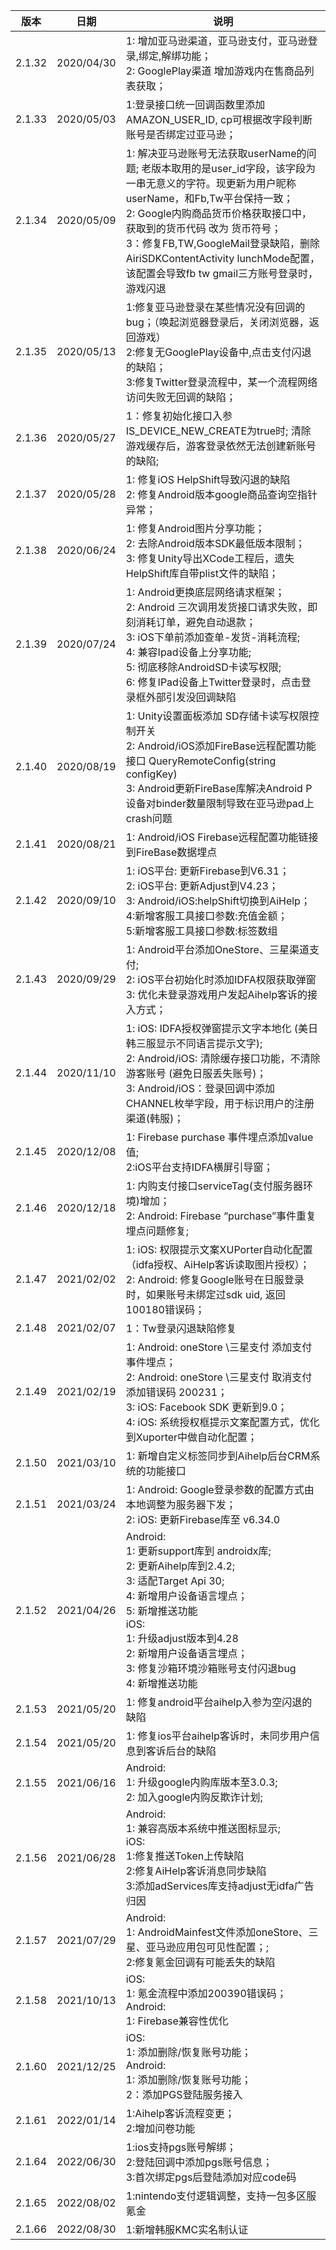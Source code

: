 |  版本   |  日期  |  说明 |
|  ----  | ----  |   ----  | 
| 2.1.32  | 2020/04/30 | 1: 增加亚马逊渠道，亚马逊支付，亚马逊登录,绑定,解绑功能；<br>2: GooglePlay渠道 增加游戏内在售商品列表获取；  |
| 2.1.33  | 2020/05/03 | 1:登录接口统一回调函数里添加 AMAZON_USER_ID, cp可根据改字段判断账号是否绑定过亚马逊；  |
| 2.1.34  | 2020/05/09 | 1: 解决亚马逊账号无法获取userName的问题; 老版本取用的是user_id字段，该字段为一串无意义的字符。现更新为用户昵称userName，和Fb,Tw平台保持一致；<br>2: Google内购商品货币价格获取接口中，获取到的货币代码 改为 货币符号；<br>3：修复FB,TW,GoogleMail登录缺陷，删除AiriSDKContentActivity  lunchMode配置，该配置会导致fb tw gmail三方账号登录时，游戏闪退  |
| 2.1.35  | 2020/05/13 | 1:修复亚马逊登录在某些情况没有回调的bug；（唤起浏览器登录后，关闭浏览器，返回游戏）<br>2:修复无GooglePlay设备中,点击支付闪退的缺陷；<br>3:修复Twitter登录流程中，某一个流程网络访问失败无回调的缺陷；  |
| 2.1.36  | 2020/05/27 | 1：修复初始化接口入参IS_DEVICE_NEW_CREATE为true时; 清除游戏缓存后，游客登录依然无法创建新账号的缺陷; |
| 2.1.37  | 2020/05/28 | 1: 修复iOS HelpShift导致闪退的缺陷<br>2: 修复Android版本google商品查询空指针异常； |
| 2.1.38  | 2020/06/24 | 1: 修复Android图片分享功能；<br>2: 去除Android版本SDK最低版本限制；<br>3: 修复Unity导出XCode工程后，遗失HelpShift库自带plist文件的缺陷； |
| 2.1.39  | 2020/07/24 | 1: Android更换底层网络请求框架；<br>2: Android 三次调用发货接口请求失败，即刻消耗订单，避免自动退款；<br>3: iOS下单前添加查单-发货-消耗流程;<br>4: 兼容Ipad设备上分享功能;<br>5: 彻底移除AndroidSD卡读写权限;<br>6: 修复IPad设备上Twitter登录时，点击登录框外部引发没回调缺陷 |
| 2.1.40  | 2020/08/19 | 1: Unity设置面板添加 SD存储卡读写权限控制开关<br>2: Android/iOS添加FireBase远程配置功能接口 QueryRemoteConfig(string configKey)<br>3: Android更新FireBase库解决Android P设备对binder数量限制导致在亚马逊pad上crash问题 |
| 2.1.41  | 2020/08/21 | 1: Android/iOS Firebase远程配置功能链接到FireBase数据埋点 |
| 2.1.42  | 2020/09/10 | 1: iOS平台: 更新Firebase到V6.31；<br>2: iOS平台: 更新Adjust到V4.23；<br>3: Android/iOS:helpShift切换到AiHelp；<br> 4:新增客服工具接口参数:充值金额；<br> 5:新增客服工具接口参数:标签数组|
| 2.1.43  | 2020/09/29 | 1: Android平台添加OneStore、三星渠道支付; <br>2: iOS平台初始化时添加IDFA权限获取弹窗<br>3: 优化未登录游戏用户发起Aihelp客诉的接入方式；|
| 2.1.44  | 2020/11/10 | 1: iOS: IDFA授权弹窗提示文字本地化 (美日韩三服显示不同语言提示文字);<br>2:  Android/iOS:  清除缓存接口功能，不清除游客账号 (避免日服丢失账号)；<br>3: Android/iOS：登录回调中添加CHANNEL枚举字段，用于标识用户的注册渠道(韩服)；|
| 2.1.45  | 2020/12/08 | 1: Firebase purchase 事件埋点添加value值;<br>2:iOS平台支持IDFA横屏引导窗；|
| 2.1.46  | 2020/12/18 | 1: 内购支付接口serviceTag(支付服务器环境)增加；<br>2: Android: Firebase “purchase”事件重复埋点问题修复; |
| 2.1.47  | 2021/02/02 | 1: iOS: 权限提示文案XUPorter自动化配置（idfa授权、AiHelp客诉读取图片授权）；<br>2: Android: 修复Google账号在日服登录时，如果账号未绑定过sdk uid, 返回100180错误码； |
| 2.1.48  | 2021/02/07 | 1：Tw登录闪退缺陷修复 |
| 2.1.49  | 2021/02/19 | 1:  Android: oneStore \三星支付 添加支付事件埋点；<br>2:  Android: oneStore \三星支付 取消支付添加错误码 200231；<br>3:  iOS: Facebook SDK 更新到9.0；<br>4:  iOS: 系统授权框提示文案配置方式，优化到Xuporter中做自动化配置； |
| 2.1.50  | 2021/03/10 | 1: 新增自定义标签同步到Aihelp后台CRM系统的功能接口 |
| 2.1.51  | 2021/03/24 | 1:  Android:  Google登录参数的配置方式由本地调整为服务器下发；<br>2: iOS: 更新Firebase库至 v6.34.0 |
| 2.1.52  | 2021/04/26 | Android:<br>1: 更新support库到 androidx库;<br>2: 更新Aihelp库到2.4.2;<br>3: 适配Target Api 30;<br>4: 新增用户设备语言埋点；<br>5: 新增推送功能<br>iOS:<br>1: 升级adjust版本到4.28<br>2: 新增用户设备语言埋点；<br>3: 修复沙箱环境沙箱账号支付闪退bug<br>4: 新增推送功能 |
| 2.1.53  | 2021/05/20 | 1: 修复android平台aihelp入参为空闪退的缺陷 |
| 2.1.54  | 2021/05/20 | 1: 修复ios平台aihelp客诉时，未同步用户信息到客诉后台的缺陷 |
| 2.1.55  | 2021/06/16 | Android:<br>1: 升级google内购库版本至3.0.3;<br>2: 加入google内购反欺诈计划; |
| 2.1.56  | 2021/06/28 | Android:<br>1: 兼容高版本系统中推送图标显示;<br>iOS:<br>1:修复推送Token上传缺陷<br>2:修复AiHelp客诉消息同步缺陷<br>3:添加adServices库支持adjust无idfa广告归因 |
| 2.1.57  | 2021/07/29 | Android:<br>1: AndroidMainfest文件添加oneStore、三星、亚马逊应用包可见性配置；;<br>2:修复氪金回调有可能丢失的缺陷 |
| 2.1.58  | 2021/10/13 | iOS:<br>1: 氪金流程中添加200390错误码；<br>Android:<br>1:  Firebase兼容性优化 |
| 2.1.60  | 2021/12/25 | iOS:<br>1: 添加删除/恢复账号功能；<br>Android:<br>1:  添加删除/恢复账号功能；<br>2：添加PGS登陆服务接入 |
| 2.1.61  | 2022/01/14 | 1:Aihelp客诉流程变更；<br>2:增加问卷功能 |
| 2.1.64  | 2022/06/30 | 1:ios支持pgs账号解绑；<br>2:登陆回调中添加pgs账号信息；<br>3:首次绑定pgs后登陆添加对应code码 |
| 2.1.65  | 2022/08/02 | 1:nintendo支付逻辑调整，支持一包多区服氪金 |
| 2.1.66  | 2022/08/30 | 1:新增韩服KMC实名制认证 |
